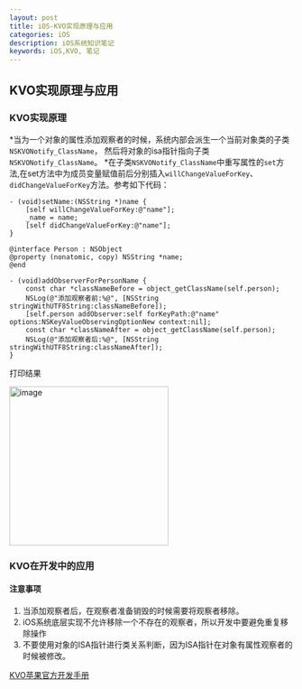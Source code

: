 ```yaml
---
layout: post
title: iOS-KVO实现原理与应用
categories: iOS
description: iOS系统知识笔记
keywords: iOS,KVO, 笔记
---
```


## KVO实现原理与应用
### KVO实现原理
*当为一个对象的属性添加观察者的时候，系统内部会派生一个当前对象类的子类`NSKVONotify_ClassName`，
然后将对象的isa指针指向子类`NSKVONotify_ClassName`。
*在子类`NSKVONotify_ClassName`中重写属性的`set`方法,在set方法中为成员变量赋值前后分别插入`willChangeValueForKey`、`didChangeValueForKey`方法。参考如下代码：
```
- (void)setName:(NSString *)name {
    [self willChangeValueForKey:@"name"];
    _name = name;
    [self didChangeValueForKey:@"name"];
}
```

```
@interface Person : NSObject
@property (nonatomic, copy) NSString *name;
@end
```

```
- (void)addObserverForPersonName {
    const char *classNameBefore = object_getClassName(self.person);
    NSLog(@"添加观察者前:%@", [NSString stringWithUTF8String:classNameBefore]);
    [self.person addObserver:self forKeyPath:@"name" options:NSKeyValueObservingOptionNew context:nil];
    const char *classNameAfter = object_getClassName(self.person);
    NSLog(@"添加观察者后:%@", [NSString stringWithUTF8String:classNameAfter]);
}

```
打印结果

<img width="282" alt="image" src="https://github.com/RunzhuZhao/RunzhuZhao.github.io/assets/70840468/d37c338c-d3de-4f0e-bff1-3bf76c2b59d0">


### KVO在开发中的应用
#### 注意事项
1. 当添加观察者后，在观察者准备销毁的时候需要将观察者移除。
2. iOS系统底层实现不允许移除一个不存在的观察者，所以开发中要避免重复移除操作
3. 不要使用对象的ISA指针进行类关系判断，因为ISA指针在对象有属性观察者的时候被修改。

[KVO苹果官方开发手册](https://developer.apple.com/library/archive/documentation/Cocoa/Conceptual/KeyValueObserving/KeyValueObserving.html?language=objc#//apple_ref/doc/uid/10000177i)   
